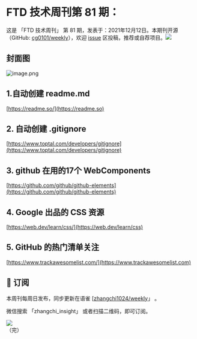 # FTD 技术周刊第 81 期：
这是 「FTD 技术周刊」 第 81 期，发表于：2021年12月12日。本期刊开源（GitHub: [cg0101/weekly](https://github.com/cg0101/weekly)），欢迎 [issue](https://github.com/cg0101/weekly/issues) 区投稿，推荐或自荐项目。![](https://visitor-badge.glitch.me/badge?page_id=cg0101.weekly) <a href="https://www.linkedin.com/in/%E9%A9%B0-%E5%BC%A0-60669710a/">
        </a>
## 封面图


![image.png](https://cdn.nlark.com/yuque/0/2021/png/132503/1639227818305-9af0023a-ce14-4c0b-827b-8d55e2e9b9ac.png#clientId=ucc0d3213-ac44-4&crop=0&crop=0&crop=1&crop=1&from=paste&id=ud66f6c12&margin=%5Bobject%20Object%5D&name=image.png&originHeight=426&originWidth=640&originalType=binary&ratio=1&rotation=0&showTitle=false&size=252307&status=done&style=none&taskId=ud0e805f3-d9e4-42cb-9868-1511391bd79&title=)
## 1.自动创建 readme.md 
[https://readme.so/](https://readme.so)

## 2. 自动创建 .gitignore 
[https://www.toptal.com/developers/gitignore](https://www.toptal.com/developers/gitignore)

## 3. github 在用的17个 WebComponents 
[https://github.com/github/github-elements](https://github.com/github/github-elements)

## 4. Google 出品的 CSS 资源 
[https://web.dev/learn/css/](https://web.dev/learn/css)

## 5. GitHub 的热门清单关注 
[https://www.trackawesomelist.com/](https://www.trackawesomelist.com)  



## 📅 订阅
本周刊每周日发布，同步更新在语雀 [[zhangchi1024/weekly](https://www.yuque.com/zhangchi1024/weekly)」 。


微信搜索 「zhangchi_insight」 或者扫描二维码，即可订阅。
<div align="left"> <img src="https://cdn.nlark.com/yuque/0/2021/jpeg/132503/1640750963398-e8538e9e-6b96-46f7-abff-c93b56bdd377.jpeg?x-oss-process=image%2Fwatermark%2Ctype_d3F5LW1pY3JvaGVp%2Csize_36%2Ctext_5byg6amw%2Ccolor_FFFFFF%2Cshadow_50%2Ct_80%2Cg_se%2Cx_10%2Cy_10%2Fresize%2Cw_426%2Climit_0" ></div>    
    （完）